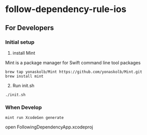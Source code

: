 # follow-dependency-rule-ios
## For Developers
### Initial setup

1. install Mint

Mint is a package manager for Swift command line tool packages

```
brew tap yonaskolb/Mint https://github.com/yonaskolb/Mint.git
brew install mint
```

2. Run init.sh

```
./init.sh
```

### When Develop

```
mint run XcodeGen generate
```

open FollowingDependencyApp.xcodeproj

